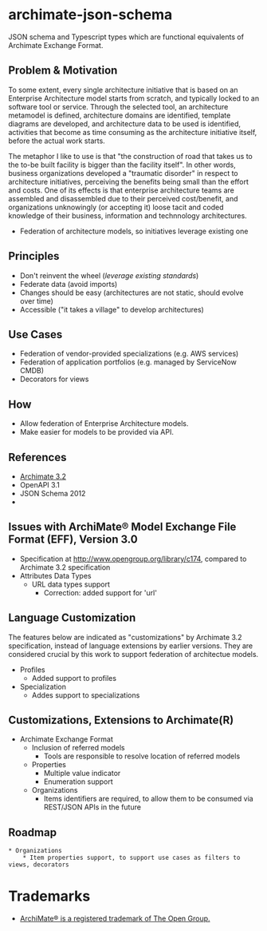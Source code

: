 # archimate-json-schema
JSON schema and Typescript types which are functional equivalents of Archimate Exchange Format.

## Problem & Motivation
To some extent, every single architecture initiative that is based on an Enterprise Architecture model starts from scratch, and typically locked to an software tool or service. Through the selected tool, an architecture metamodel is defined, architecture domains are identified, template diagrams are developed, and architecture data to be used is identified, activities that become as time consuming as the architecture initiative itself, before the actual work starts.

The metaphor I like to use is that "the construction of road that takes us to the to-be built facility is bigger than the facility itself". In other words, business organizations developed a "traumatic disorder" in respect to architecture initiatives, perceiving the benefits being small than the effort and costs. One of its effects is that enterprise architecture teams are assembled and disassembled due to their perceived cost/benefit, and organizations unknowingly (or accepting it) loose tacit and coded knowledge of their business, information and technnology architectures.

* Federation of architecture models, so initiatives leverage existing one

## Principles
* Don't reinvent the wheel (*leverage existing standards*)
* Federate data (avoid imports)
* Changes should be easy (architectures are not static, should evolve over time)
* Accessible ("it takes a village" to develop architectures)


## Use Cases
* Federation of vendor-provided specializations (e.g. AWS services)
* Federation of application portfolios (e.g. managed by ServiceNow CMDB)
* Decorators for views

## How
* Allow federation of Enterprise Architecture models.
* Make easier for models to be provided via API.

## References
* [Archimate 3.2](https://)
* OpenAPI 3.1
* JSON Schema 2012
*

## Issues with ArchiMate® Model Exchange File Format (EFF), Version 3.0
* Specification at http://www.opengroup.org/library/c174, compared to Archimate 3.2 specification
* Attributes Data Types
	* URL data types support
		* Correction: added support for 'url'

## Language Customization
The features below are indicated as "customizations" by Archimate 3.2 specification, instead of language extensions by earlier versions. They are considered crucial by this work to support federation of architectue models.
* Profiles
	* Added support to profiles
* Specialization
	* Addes support to specializations

## Customizations, Extensions to Archimate(R)
* Archimate Exchange Format
	* Inclusion of referred models
		* Tools are responsible to resolve location of referred models
	* Properties
		* Multiple value indicator
		* Enumeration support
	* Organizations
		* Items identifiers are required, to allow them to be consumed via REST/JSON APIs in the future

## Roadmap
	* Organizations
		* Item properties support, to support use cases as filters to views, decorators


# Trademarks
* [ArchiMate® is a registered trademark of The Open Group.](https://www.opengroup.org/archimate-forum/archimate-overview)